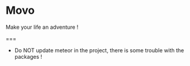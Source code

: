 Movo
====

Make your life an adventure !

===

* Do NOT update meteor in the project, there is some trouble with the packages !
